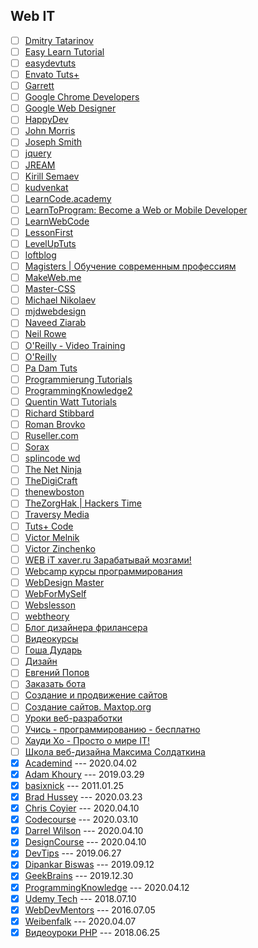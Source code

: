 ## Web IT

- [ ] [Dmitry Tatarinov](https://www.youtube.com/channel/UCqGmFw8wurbav1q8tf3Zi8A)
- [ ] [Easy Learn Tutorial](https://www.youtube.com/channel/UCOmFcwNbdxxRXR6Xza0m4Ew)
- [ ] [easydevtuts](https://www.youtube.com/channel/UCI-vEugj8uNGB_ZFuutlMYw)
- [ ] [Envato Tuts+](https://www.youtube.com/channel/UC8lxnUR_CzruT2KA6cb7p0Q)
- [ ] [Garrett](https://www.youtube.com/channel/UCxSITxL2JbF229OGCqieVZw)
- [ ] [Google Chrome Developers](https://www.youtube.com/channel/UCnUYZLuoy1rq1aVMwx4aTzw)
- [ ] [Google Web Designer](https://www.youtube.com/channel/UC2FYFz_AQaKBMyrZe1Rrqyg)
- [ ] [HappyDev](https://www.youtube.com/channel/UCf83OZg4OR3_X041zbTF1KA)
- [ ] [John Morris](https://www.youtube.com/channel/UCFh7FvnJ_0sVP4V0rZe6AaA)
- [ ] [Joseph Smith](https://www.youtube.com/channel/UCWxB7V9weF702avKxXESdvw)
- [ ] [jquery](https://www.youtube.com/channel/UCDT2QjewZ8DHsiaDXQFkxPg)
- [ ] [JREAM](https://www.youtube.com/channel/UCFfuK45zBZxhq0m1bxYP-Zw)
- [ ] [Kirill Semaev](https://www.youtube.com/channel/UCemtVTjKhD_GcEOQ_rNOrRw)
- [ ] [kudvenkat](https://www.youtube.com/channel/UCCTVrRB5KpIiK6V2GGVsR1Q)
- [ ] [LearnCode.academy](https://www.youtube.com/channel/UCVTlvUkGslCV_h-nSAId8Sw)
- [ ] [LearnToProgram: Become a Web or Mobile Developer](https://www.youtube.com/channel/UCkg_xpBf5gMSnBZx8uRG-yg)
- [ ] [LearnWebCode](https://www.youtube.com/channel/UCHRp19HU7Y2LwfI0Ai6WAGQ)
- [ ] [LessonFirst](https://www.youtube.com/channel/UCLAkvv3lfwveX2aqo2oO9GQ)
- [ ] [LevelUpTuts](https://www.youtube.com/channel/UCyU5wkjgQYGRB0hIHMwm2Sg)
- [ ] [loftblog](https://www.youtube.com/channel/UCIIt69f5D44s2cdb9vXQNzA)
- [ ] [Magisters | Обучение современным профессиям](https://www.youtube.com/channel/UCUzksGhlJU0rNF5KneUZkSA)
- [ ] [MakeWeb.me](https://www.youtube.com/channel/UCt36CWL85NGtOgUMZ2X6x5g)
- [ ] [Master-CSS](https://www.youtube.com/channel/UC0Fl0gKuawQQs8jf35T_kfg)
- [ ] [Michael Nikolaev](https://www.youtube.com/channel/UCVkuc9H3X8F0lAg5paPcwLg)
- [ ] [mjdwebdesign](https://www.youtube.com/channel/UCbVOdMD0f1YQqOBlaQ_dYKA)
- [ ] [Naveed Ziarab](https://www.youtube.com/channel/UCIzPhZKIYoXBYxuN3t4TU2g)
- [ ] [Neil Rowe](https://www.youtube.com/channel/UCwHrYi0GL6dmYaRB0StEbEA)
- [ ] [O'Reilly - Video Training](https://www.youtube.com/channel/UCFvbB4_qLYRrOQNuFudz-Mg)
- [ ] [O'Reilly](https://www.youtube.com/channel/UC3BGlwmI-Vk6PWyMt15dKGw)
- [ ] [Pa Dam Tuts](https://www.youtube.com/channel/UCzKW1gIGnerPbsZD-C2QNpA)
- [ ] [Programmierung Tutorials](https://www.youtube.com/channel/UCbW1_N8jyA4-OTO428LTyjw)
- [ ] [ProgrammingKnowledge2](https://www.youtube.com/channel/UC8aFE06Cti9OnQcKpl6rDvQ)
- [ ] [Quentin Watt Tutorials](https://www.youtube.com/channel/UCtGGGu_hp8ToQ9BR6Vni19w)
- [ ] [Richard Stibbard](https://www.youtube.com/channel/UCBJnEkFKpFb2742_7cFmVzg)
- [ ] [Roman Brovko](https://www.youtube.com/channel/UCiwYG9Bnxfaipnp5ckCSlQw)
- [ ] [Ruseller.com](https://www.youtube.com/channel/UCqp_CZbW5drSGH5AFflSfuA)
- [ ] [Sorax](https://www.youtube.com/channel/UCdnFX7mzgup9moXG2fULOog)
- [ ] [splincode wd](https://www.youtube.com/channel/UC8xfERWMN3YMcQrM260ABtw)
- [ ] [The Net Ninja](https://www.youtube.com/channel/UCW5YeuERMmlnqo4oq8vwUpg)
- [ ] [TheDigiCraft](https://www.youtube.com/channel/UCw0ZIfZiV-BORQvok_cxNPw)
- [ ] [thenewboston](https://www.youtube.com/channel/UCJbPGzawDH1njbqV-D5HqKw)
- [ ] [TheZorgHak | Hackers Time](https://www.youtube.com/channel/UCLjT3EDaFM5XC8-i1TpTS5g)
- [ ] [Traversy Media](https://www.youtube.com/channel/UC29ju8bIPH5as8OGnQzwJyA)
- [ ] [Tuts+ Code](https://www.youtube.com/channel/UCd-EhXGbXSozuzsAAdPIn3A)
- [ ] [Victor Melnik](https://www.youtube.com/channel/UCe-2zBJGYQ2M9HaWb0IAoJg)
- [ ] [Victor Zinchenko](https://www.youtube.com/channel/UCQTlLk8CI8GDUPsz21uwjOQ)
- [ ] [WEB iT xaver.ru Зарабатывай мозгами!](https://www.youtube.com/channel/UC4vsJ5PMS3qNN61ORVL05og)
- [ ] [Webcamp курсы программирования](https://www.youtube.com/channel/UCc2xLoUejv78It0Tq61duaA)
- [ ] [WebDesign Master](https://www.youtube.com/channel/UC7enHM_oJRYJOnyJrcRzwbg)
- [ ] [WebForMySelf](https://www.youtube.com/channel/UCGuhp4lpQvK94ZC5kuOZbjA)
- [ ] [Webslesson](https://www.youtube.com/channel/UC8Nbgc4vUi27HgBv2ffEiHw)
- [ ] [webtheory](https://www.youtube.com/channel/UCD15yBvmQElLP7EFL8vW6Yw)
- [ ] [Блог дизайнера фрилансера](https://www.youtube.com/channel/UCiF0YY5d84iFZrLrDsP7xRQ)
- [ ] [Видеокурсы](https://www.youtube.com/channel/UCpRlxyP9_s0QJ8TdOMj3aRA)
- [ ] [Гоша Дударь](https://www.youtube.com/channel/UCvuY904el7JvBlPbdqbfguw)
- [ ] [Дизайн](https://www.youtube.com/channel/UCswtUaxvXXZe3KkwMtgrj9g)
- [ ] [Евгений Попов](https://www.youtube.com/channel/UCA1KuDtQapiKD50wk_mVM-Q)
- [ ] [Заказать бота](https://www.youtube.com/channel/UC7adbVu6XjmCnGyUml-O-xw)
- [ ] [Создание и продвижение сайтов](https://www.youtube.com/channel/UCWWfIyhjfJHdH1Kvx5p9gyg)
- [ ] [Создание сайтов. Maxtop.org](https://www.youtube.com/channel/UCk4Gb1imUGYK5r6U3Xir4Rw)
- [ ] [Уроки веб-разработки](https://www.youtube.com/channel/UCHHw70vvbfyM6xJQoV8U-Pw)
- [ ] [Учись - программированию - бесплатно](https://www.youtube.com/channel/UCYcOu-hGM8gqcXFU1jnFJtg)
- [ ] [Хауди Хо - Просто о мире IT!](https://www.youtube.com/channel/UC7f5bVxWsm3jlZIPDzOMcAg)
- [ ] [Школа веб-дизайна Максима Солдаткина](https://www.youtube.com/channel/UCD2oiYqLVHUocIDh9iiDFIg)
- [x] [Academind](https://www.youtube.com/channel/UCSJbGtTlrDami-tDGPUV9-w) --- 2020.04.02
- [x] [Adam Khoury](https://www.youtube.com/channel/UCpzRDg0orQBZFBPzeXm1yNg) --- 2019.03.29
- [x] [basixnick](https://www.youtube.com/channel/UC6hMTO-QhmYQvpNTkhha2dA) --- 2011.01.25
- [x] [Brad Hussey](https://www.youtube.com/channel/UCVguiojKA6iobcySMJ5boNA) --- 2020.03.23
- [x] [Chris Coyier](https://www.youtube.com/channel/UCADyUOnhyEoQqrw_RrsGleA) --- 2020.04.10
- [x] [Codecourse](https://www.youtube.com/channel/UCpOIUW62tnJTtpWFABxWZ8g) --- 2020.03.10
- [x] [Darrel Wilson](https://www.youtube.com/channel/UC5alq-VmYnfQZt7YaNgdcGw) --- 2020.04.10
- [x] [DesignCourse](https://www.youtube.com/channel/UCVyRiMvfUNMA1UPlDPzG5Ow) --- 2020.04.10
- [x] [DevTips](https://www.youtube.com/channel/UCyIe-61Y8C4_o-zZCtO4ETQ) --- 2019.06.27
- [x] [Dipankar Biswas](https://www.youtube.com/channel/UCVmP2ZiGYCJT1cuFSiF8dNQ) --- 2019.09.12
- [x] [GeekBrains](https://www.youtube.com/channel/UCN6geF_MsLDEp5ISxXKgAFQ) --- 2019.12.30
- [x] [ProgrammingKnowledge](https://www.youtube.com/channel/UCs6nmQViDpUw0nuIx9c_WvA) --- 2020.04.12
- [x] [Udemy Tech](https://www.youtube.com/channel/UCU6e4MJtvlcX5DBLP1cq8hQ) --- 2018.07.10
- [x] [WebDevMentors](https://www.youtube.com/channel/UCMqC6THcgjvDMbdxa7TaZ7w) --- 2016.07.05
- [x] [Weibenfalk](https://www.youtube.com/channel/UCnnnWy4UTYN258FfVGeXBbg) --- 2020.04.07
- [x] [Видеоуроки PHP](https://www.youtube.com/channel/UCpEWlcj5rkU1H9vkIf9Lb5g) --- 2018.06.25
